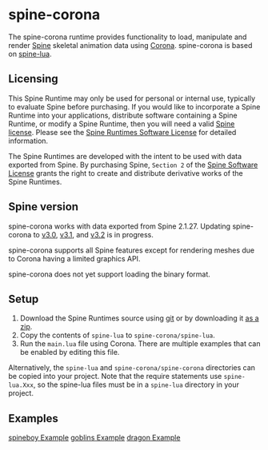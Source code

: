 # spine-corona

The spine-corona runtime provides functionality to load, manipulate and render [Spine](http://esotericsoftware.com) skeletal animation data using [Corona](http://coronalabs.com/products/corona-sdk/). spine-corona is based on [spine-lua](https://github.com/EsotericSoftware/spine-runtimes/tree/master/spine-lua).

## Licensing

This Spine Runtime may only be used for personal or internal use, typically to evaluate Spine before purchasing. If you would like to incorporate a Spine Runtime into your applications, distribute software containing a Spine Runtime, or modify a Spine Runtime, then you will need a valid [Spine license](https://esotericsoftware.com/spine-purchase). Please see the [Spine Runtimes Software License](https://github.com/EsotericSoftware/spine-runtimes/blob/master/LICENSE) for detailed information.

The Spine Runtimes are developed with the intent to be used with data exported from Spine. By purchasing Spine, `Section 2` of the [Spine Software License](https://esotericsoftware.com/files/license.txt) grants the right to create and distribute derivative works of the Spine Runtimes.

## Spine version

spine-corona works with data exported from Spine 2.1.27. Updating spine-corona to [v3.0](https://trello.com/c/tF8UykBM/72-update-runtimes-to-support-v3-0-skewing-scale), [v3.1](https://trello.com/c/bERJAFEq/73-update-runtimes-to-support-v3-1-linked-meshes), and [v3.2](https://trello.com/c/k7KtGdPW/76-update-runtimes-to-support-v3-2-shearing) is in progress.

spine-corona supports all Spine features except for rendering meshes due to Corona having a limited graphics API.

spine-corona does not yet support loading the binary format.

## Setup

1. Download the Spine Runtimes source using [git](https://help.github.com/articles/set-up-git) or by downloading it [as a zip](https://github.com/EsotericSoftware/spine-runtimes/archive/master.zip).
1. Copy the contents of `spine-lua` to `spine-corona/spine-lua`.
1. Run the `main.lua` file using Corona. There are multiple examples that can be enabled by editing this file.

Alternatively, the `spine-lua` and `spine-corona/spine-corona` directories can be copied into your project. Note that the require statements use `spine-lua.Xxx`, so the spine-lua files must be in a `spine-lua` directory in your project.

## Examples

[spineboy Example](https://github.com/EsotericSoftware/spine-runtimes/blob/master/spine-corona/examples/spineboy.lua)
[goblins Example](https://github.com/EsotericSoftware/spine-runtimes/blob/master/spine-corona/examples/goblins.lua)
[dragon Example](https://github.com/EsotericSoftware/spine-runtimes/blob/master/spine-corona/examples/dragon.lua)
